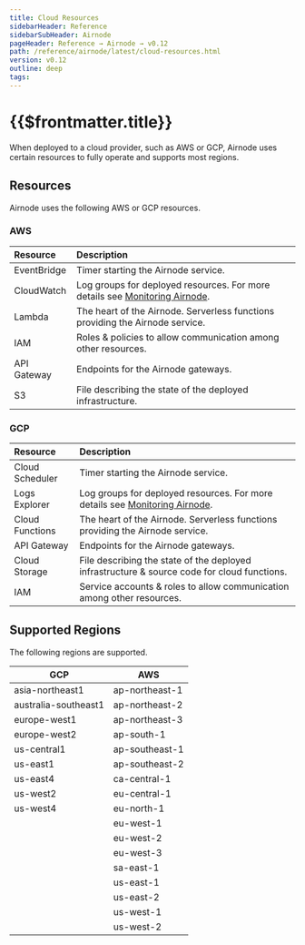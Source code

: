 ```yaml
---
title: Cloud Resources
sidebarHeader: Reference
sidebarSubHeader: Airnode
pageHeader: Reference → Airnode → v0.12
path: /reference/airnode/latest/cloud-resources.html
version: v0.12
outline: deep
tags:
---
```


<VersionWarning/>

<PageHeader/>

<SearchHighlight/>

<FlexStartTag/>

# {{$frontmatter.title}}

When deployed to a cloud provider, such as AWS or GCP, Airnode uses certain
resources to fully operate and supports most regions.

## Resources

Airnode uses the following AWS or GCP resources.

### AWS

| Resource    | Description                                                                                                                    |
| :---------- | :----------------------------------------------------------------------------------------------------------------------------- |
| EventBridge | Timer starting the Airnode service.                                                                                            |
| CloudWatch  | Log groups for deployed resources. For more details see [Monitoring Airnode](/reference/airnode/latest/understand/monitor.md). |
| Lambda      | The heart of the Airnode. Serverless functions providing the Airnode service.                                                  |
| IAM         | Roles & policies to allow communication among other resources.                                                                 |
| API Gateway | Endpoints for the Airnode gateways.                                                                                            |
| S3          | File describing the state of the deployed infrastructure.                                                                      |

### GCP

| Resource        | Description                                                                                                                    |
| :-------------- | :----------------------------------------------------------------------------------------------------------------------------- |
| Cloud Scheduler | Timer starting the Airnode service.                                                                                            |
| Logs Explorer   | Log groups for deployed resources. For more details see [Monitoring Airnode](/reference/airnode/latest/understand/monitor.md). |
| Cloud Functions | The heart of the Airnode. Serverless functions providing the Airnode service.                                                  |
| API Gateway     | Endpoints for the Airnode gateways.                                                                                            |
| Cloud Storage   | File describing the state of the deployed infrastructure & source code for cloud functions.                                    |
| IAM             | Service accounts & roles to allow communication among other resources.                                                         |

## Supported Regions

The following regions are supported.

| GCP                  | AWS            |
| -------------------- | -------------- |
| asia-northeast1      | ap-northeast-1 |
| australia-southeast1 | ap-northeast-2 |
| europe-west1         | ap-northeast-3 |
| europe-west2         | ap-south-1     |
| us-central1          | ap-southeast-1 |
| us-east1             | ap-southeast-2 |
| us-east4             | ca-central-1   |
| us-west2             | eu-central-1   |
| us-west4             | eu-north-1     |
|                      | eu-west-1      |
|                      | eu-west-2      |
|                      | eu-west-3      |
|                      | sa-east-1      |
|                      | us-east-1      |
|                      | us-east-2      |
|                      | us-west-1      |
|                      | us-west-2      |

<FlexEndTag/>
